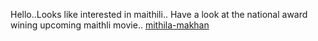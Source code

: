 Hello..Looks like interested in maithili..
Have a look at the national award wining upcoming maithli movie..
[mithila-makhan](https://www.youtube.com/watch?v=oL4bf7GQHtk)